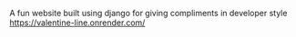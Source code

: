 A fun website built using django for giving compliments in developer style
https://valentine-line.onrender.com/
